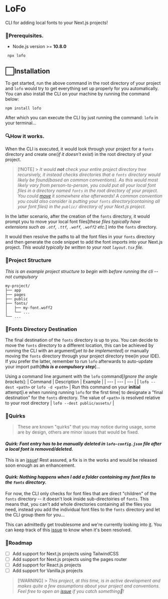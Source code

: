 # LoFo

CLI for adding local fonts to your Next.js projects!

### 🛑Prerequisites.

- Node.js version >= **10.8.0**

```
 npx lofo
```

## ⬜Installation

To get started, run the above command in the root directory of your project and `lofo` would try to get everything set up properly for you automatically. You can also install the CLI on your machine by running the command below:

```
npm install lofo
```

After which you can execute the CLI by just running the command: `lofo` in your terminal...

### 🔍How it works.

When the CLI is executed, it would look through your project for a `fonts` directory and create one(_if it doesn't exist_) in the root directory of your project.

> [!NOTE] > _It would **not** check your entire project directory tree recursively, it instead checks directories that a `fonts` directory would likely be found(based on common conventions). As this would most likely vary from person-to-person, you could put all your local font files in a directory named `fonts` in the root directory of your project. You could [move](https://github.com/binlf/lofo?tab=readme-ov-file#fonts-directory-destination) it somewhere else afterwards! A common convention you could also consider is putting your `fonts` directory(containing all your font files) in the `public/` directory of your Next.js project._

In the latter scenario, after the creation of the `fonts` directory, it would prompt you to move your local font files[_these files typically have extensions such as `.otf`, `.ttf`, `.woff`, `.woff2` etc._] into the `fonts` directory.

It would then resolve the paths to all the font files in your `fonts` directory and then generate the code snippet to add the font imports into your Next.js project. _This would typically be written to your root `layout.tsx` file._

### 📂Project Structure

_This is an example project structure to begin with before running the cli -- not cumpulsory_

```
my-project/
├── app
├── pages
├── public
├── fonts/
│   ├── my-font.woff2
│   └── ...
└── ...
```

### 📍Fonts Directory Destination

The final destination of the `fonts` directory is up to you. You can decide to move the `fonts` directory to a different location, this can be achieved by running the CLI with an argument[_yet to be implemented_] or manually moving the `fonts` directory through your project directory tree(in your IDE). If you prefer the latter, remember to run `lofo` afterwards to auto-update your import path[**_this is a compulsory step_**]...

Using a command line argument with the `lofo` command[_Ignore the angle brackets_]:
| Command | Description | Example |
| --- | --- | --- |
| `lofo --dest <path>` or `lofo -d <path>` | Run this command on your **initial** attempt[i.e when running running `lofo` for the first time] to designate a "final destination" for the `fonts` directory. The value of `<path>` is resolved relative to your root directory | `lofo --dest public/assets/` |

### 👀Quirks

> These are known "quirks" that you may notice during usage, some are by design, others are minor issues that would be fixed.

#### _Quirk: Font entry has to be manually deleted in `lofo-config.json` file after a local font is removed/deleted._

This is an [issue](https://github.com/binlf/lofo/issues/26)! Rest assured, a fix is in the works and would be released soon enough as an enhancement.

#### _Quirk: Nothing happens when I add a folder containing my font files to the `fonts` directory._

For now, the CLI only checks for font files that are direct "children" of the `fonts` directory -- it doesn't look inside sub-directoiries of `fonts`. This means that, you can't add whole directories containing all the files you need, instead you add the individual font files to the `fonts` directory and let the CLI group them for you...

This can admittedly get troublesome and we're currently looking into [it](https://github.com/binlf/lofo/issues/32). You can keep track of this [issue](https://github.com/binlf/lofo/issues/32) to know when it's been resolved.

### 🗾Roadmap

- [ ] Add support for Next.js projects using TailwindCSS
- [ ] Add support for Next.js projects using the pages router
- [ ] Add support for React.js projects
- [ ] Add support for Vanilla.js projects

> [!WARNING] > _This project, at this time, is in active development and makes quite a few assumptions about your project and conventions. Feel free to open an [issue](https://github.com/binlf/lofo/issues/new) if you catch something🧐!_

